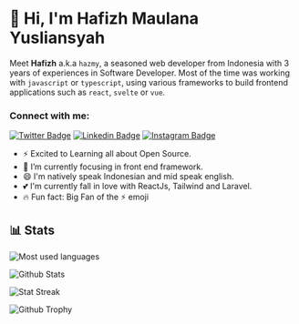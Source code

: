 # 👋 Hi, I'm Hafizh Maulana Yusliansyah

Meet **Hafizh** a.k.a `hazmy`, a seasoned web developer from Indonesia with 3 years of experiences in Software Developer. Most of the time was working with `javascript` or `typescript`, using various frameworks to build frontend applications such as `react`, `svelte` or `vue`.

### Connect with me:

[![Twitter Badge](https://img.shields.io/badge/-@haz_my26-1ca0f1?style=flat&labelColor=1ca0f1&logo=x&logoColor=white&link=https://twitter.com/Ipenywis)](https://twitter.com/haz_my26) [![Linkedin Badge](https://img.shields.io/badge/-Hafizh%20Maulana%20Yusliansyah-0e76a8?style=flat&labelColor=0e76a8&logo=linkedin&logoColor=white)](https://www.linkedin.com/in/hafizhmaulanay) [![Instagram Badge](https://img.shields.io/badge/-@haz_my26-e84393?style=flat&labelColor=e84393&logo=instagram&logoColor=white)](https://instagram.com/haz_my26)

- ⚡ Excited to Learning all about Open Source.
- 🌱 I’m currently focusing in front end framework.
- 😄 I'm natively speak Indonesian and mid speak english.
- 💕 I'm currently fall in love with ReactJs, Tailwind and Laravel.
- 🔥 Fun fact: Big Fan of the ⚡ emoji

## 📊 Stats

<p><img src="https://github-readme-stats.vercel.app/api/top-langs/?username=hazmy26&theme=algolia&hide_border=true&langs_count=5" alt="Most used languages" /></p>
<p><img src="https://github-readme-stats.vercel.app/api?username=hazmy26&show_icons=true&theme=algolia&hide_border=true&count_private=true&line_height=27" alt="Github Stats" /></p>
<p><img src="https://github-readme-streak-stats.herokuapp.com/?user=hazmy26&theme=algolia" alt="Stat Streak" /></p>
<p><img src="https://github-profile-trophy.vercel.app/?username=hazmy26&theme=algolia&margin-w=5&margin-h=5" alt="Github Trophy" /></p>
